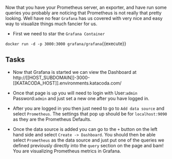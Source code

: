 Now that you have your Prometheus server, an exporter, and have run some queries you probably are noticing that 
Prometheus is not really that pretty looking. Well have no fear `Grafana` has us covered with very nice and easy way to
visualize things much fancier for us. 

* First we need to star the `Grafana Container`

`docker run -d -p 3000:3000 grafana/grafana`{{execute}}

## Tasks

* Now that Grafana is started we can view the Dashboard at http://[[HOST_SUBDOMAIN]]-3000-[[KATACODA_HOST]].environments.katacoda.com/

* Once that page is up you will need to login with User:`admin` Password:`admin` and just set a new one after you have 
logged in. 

* After you are logged in you then just need to go to `Add data source` and select `Prometheus`. The settings that pop up
should be for `localhost:9090` as they are the Prometheus Defaults. 

* Once the data source is added you can go to the `+` button on the left hand side and select `Create -> Dashboard`. 
You should then be able select `Prometheus` as the data source and just put one of the queries we defined previously 
directly into the `query` section on the page and bam! You are visualizing Prometheus metrics in Grafana.

